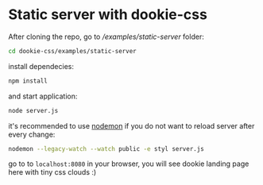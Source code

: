 # Static server with dookie-css

After cloning the repo, go to */examples/static-server* folder:

```bash
cd dookie-css/examples/static-server
```
install dependecies:

```bash
npm install
```

and start application:

```bash
node server.js
```

it's recommended to use [nodemon](https://github.com/remy/nodemon) if you do not want to reload server after every change:

```bash
nodemon --legacy-watch --watch public -e styl server.js
```

go to to ``localhost:8080`` in your browser, you will see dookie landing page here with tiny css clouds :)